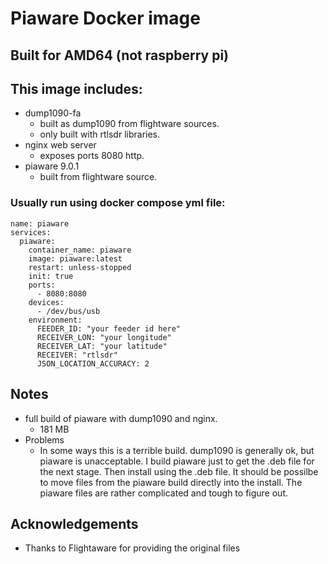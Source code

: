 # Piaware Docker image

## Built for AMD64 (not raspberry pi)

## This image includes:
- dump1090-fa 
    - built as dump1090 from flightware sources.
    - only built with rtlsdr libraries. 
- nginx web server 
    -  exposes ports 8080 http.
- piaware 9.0.1
    - built from flightware source.
### Usually run using docker compose yml file:
```
name: piaware
services:
  piaware:
    container_name: piaware
    image: piaware:latest
    restart: unless-stopped
    init: true
    ports:
      - 8080:8080
    devices:
      - /dev/bus/usb
    environment:
      FEEDER_ID: "your feeder id here"
      RECEIVER_LON: "your longitude"
      RECEIVER_LAT: "your latitude"
      RECEIVER: "rtlsdr"
      JSON_LOCATION_ACCURACY: 2 
```
## Notes
- full build of piaware with dump1090 and nginx.
    - 181 MB 
- Problems
    - In some ways this is a terrible build.
    dump1090 is generally ok, but piaware is unacceptable.
    I build piaware just to get the .deb file for the next stage.
    Then install using the .deb file.  It should be possilbe to
    move files from the piaware build directly into the install.
    The piaware files are rather complicated and tough to figure out.
## Acknowledgements
- Thanks to Flightaware for providing the original files
